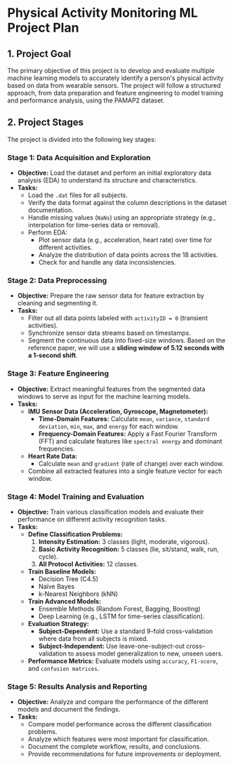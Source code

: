 # Physical Activity Monitoring ML Project Plan

## 1. Project Goal

The primary objective of this project is to develop and evaluate multiple machine learning models to accurately identify a person's physical activity based on data from wearable sensors. The project will follow a structured approach, from data preparation and feature engineering to model training and performance analysis, using the PAMAP2 dataset.

## 2. Project Stages

The project is divided into the following key stages:

### Stage 1: Data Acquisition and Exploration
- **Objective:** Load the dataset and perform an initial exploratory data analysis (EDA) to understand its structure and characteristics.
- **Tasks:**
    - Load the `.dat` files for all subjects.
    - Verify the data format against the column descriptions in the dataset documentation.
    - Handle missing values (`NaNs`) using an appropriate strategy (e.g., interpolation for time-series data or removal).
    - Perform EDA:
        - Plot sensor data (e.g., acceleration, heart rate) over time for different activities.
        - Analyze the distribution of data points across the 18 activities.
        - Check for and handle any data inconsistencies.

### Stage 2: Data Preprocessing
- **Objective:** Prepare the raw sensor data for feature extraction by cleaning and segmenting it.
- **Tasks:**
    - Filter out all data points labeled with `activityID = 0` (transient activities).
    - Synchronize sensor data streams based on timestamps.
    - Segment the continuous data into fixed-size windows. Based on the reference paper, we will use a **sliding window of 5.12 seconds with a 1-second shift**.

### Stage 3: Feature Engineering
- **Objective:** Extract meaningful features from the segmented data windows to serve as input for the machine learning models.
- **Tasks:**
    - **IMU Sensor Data (Acceleration, Gyroscope, Magnetometer):**
        - **Time-Domain Features:** Calculate `mean`, `variance`, `standard deviation`, `min`, `max`, and `energy` for each window.
        - **Frequency-Domain Features:** Apply a Fast Fourier Transform (FFT) and calculate features like `spectral energy` and dominant frequencies.
    - **Heart Rate Data:**
        - Calculate `mean` and `gradient` (rate of change) over each window.
    - Combine all extracted features into a single feature vector for each window.

### Stage 4: Model Training and Evaluation
- **Objective:** Train various classification models and evaluate their performance on different activity recognition tasks.
- **Tasks:**
    - **Define Classification Problems:**
        1.  **Intensity Estimation:** 3 classes (light, moderate, vigorous).
        2.  **Basic Activity Recognition:** 5 classes (lie, sit/stand, walk, run, cycle).
        3.  **All Protocol Activities:** 12 classes.
    - **Train Baseline Models:**
        - Decision Tree (C4.5)
        - Naïve Bayes
        - k-Nearest Neighbors (kNN)
    - **Train Advanced Models:**
        - Ensemble Methods (Random Forest, Bagging, Boosting)
        - Deep Learning (e.g., LSTM for time-series classification).
    - **Evaluation Strategy:**
        - **Subject-Dependent:** Use a standard 9-fold cross-validation where data from all subjects is mixed.
        - **Subject-Independent:** Use leave-one-subject-out cross-validation to assess model generalization to new, unseen users.
    - **Performance Metrics:** Evaluate models using `accuracy`, `F1-score`, and `confusion matrices`.

### Stage 5: Results Analysis and Reporting
- **Objective:** Analyze and compare the performance of the different models and document the findings.
- **Tasks:**
    - Compare model performance across the different classification problems.
    - Analyze which features were most important for classification.
    - Document the complete workflow, results, and conclusions.
    - Provide recommendations for future improvements or deployment.


